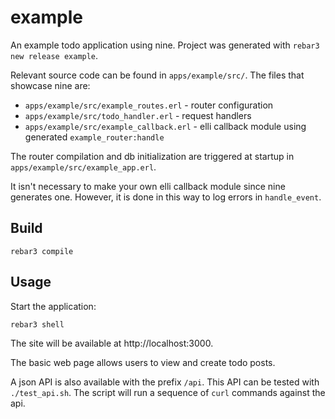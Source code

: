 # example

An example todo application using nine. Project was generated with `rebar3 new release example`.

Relevant source code can be found in `apps/example/src/`. The files that showcase nine are:

- `apps/example/src/example_routes.erl` - router configuration
- `apps/example/src/todo_handler.erl` - request handlers
- `apps/example/src/example_callback.erl` - elli callback module using generated `example_router:handle`

The router compilation and db initialization are triggered at startup in `apps/example/src/example_app.erl`.

It isn't necessary to make your own elli callback module since nine generates one. However, it is done in this way to log errors in `handle_event`.

## Build

    rebar3 compile

## Usage

Start the application:

    rebar3 shell

The site will be available at http://localhost:3000.

The basic web page allows users to view and create todo posts.

A json API is also available with the prefix `/api`. This API can be tested with `./test_api.sh`.
The script will run a sequence of `curl` commands against the api.

